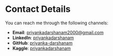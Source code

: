 # Contact Details

You can reach me through the following channels:

- **Email**: priyankadarshanam2000@gmail.com
- **LinkedIn**: [priyankadarshanam](https://www.linkedin.com/in/priyankadarshanam)
- **GitHub**: [priyanka-darshanam](https://github.com/priyanka-darshanam)
- **Kaggle**: [priyankadarshanam](https://www.kaggle.com/priyankadarshanam)

